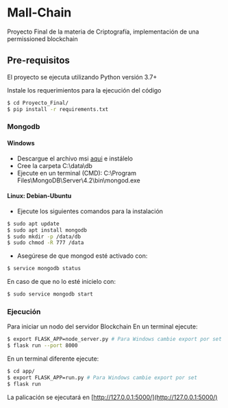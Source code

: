 # Mall-Chain

Proyecto Final de la materia de Criptografía, implementación de una permissioned blockchain

## Pre-requisitos

El proyecto se ejecuta utilizando Python versión 3.7+

Instale los requerimientos para la ejecución del código
```sh
$ cd Proyecto_Final/
$ pip install -r requirements.txt 
```

### Mongodb
#### Windows
* Descargue el archivo msi [aqui](https://fastdl.mongodb.org/win32/mongodb-win32-x86_64-2012plus-4.2.7-signed.msi) e instálelo
* Cree la carpeta C:\data\db
* Ejecute en un terminal (CMD): C:\Program Files\MongoDB\Server\4.2\bin\mongod.exe

#### Linux: Debian-Ubuntu
* Ejecute los siguientes comandos para la instalación
```sh
$ sudo apt update
$ sudo apt install mongodb
$ sudo mkdir -p /data/db
$ sudo chmod -R 777 /data
```
* Asegúrese de que mongod esté activado con:
```sh
$ service mongodb status
```
En caso de que no lo esté inicielo con:
```sh
$ sudo service mongodb start
```

### Ejecución

Para iniciar un nodo del servidor Blockchain
En un terminal ejecute:
```sh
$ export FLASK_APP=node_server.py # Para Windows cambie export por set
$ flask run --port 8000
```

En un terminal diferente ejecute:
```sh
$ cd app/
$ export FLASK_APP=run.py # Para Windows cambie export por set
$ flask run
```

La palicación se ejecutará en [http://127.0.0.1:5000/](http://127.0.0.1:5000/)